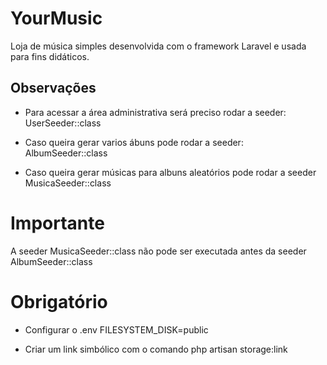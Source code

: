 # YourMusic
Loja de música simples desenvolvida com o framework Laravel e usada para fins didáticos.


## Observações

- Para acessar a área administrativa será preciso rodar a seeder: UserSeeder::class

- Caso queira gerar varios ábuns pode rodar a seeder: AlbumSeeder::class

- Caso queira gerar músicas para albuns aleatórios pode rodar a seeder MusicaSeeder::class


# Importante

A seeder MusicaSeeder::class não pode ser executada antes da seeder AlbumSeeder::class

# Obrigatório

- Configurar o .env FILESYSTEM_DISK=public

- Criar um link simbólico com o comando php artisan storage:link

